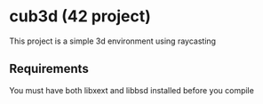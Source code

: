 # cub3d (42 project)

This project is a simple 3d environment using raycasting

## Requirements

You must have both libxext and libbsd installed before you compile
